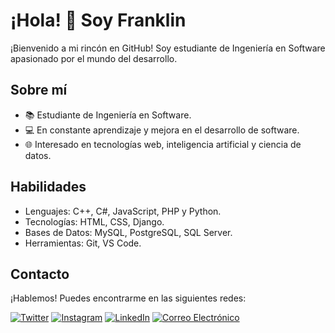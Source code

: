 # ¡Hola! 👋 Soy Franklin

¡Bienvenido a mi rincón en GitHub! Soy estudiante de Ingeniería en Software apasionado por el mundo del desarrollo.

## Sobre mí

- 📚 Estudiante de Ingeniería en Software.
- 💻 En constante aprendizaje y mejora en el desarrollo de software.
- 🌐 Interesado en tecnologías web, inteligencia artificial y ciencia de datos.

## Habilidades

- Lenguajes: C++, C#, JavaScript, PHP y Python.
- Tecnologías: HTML, CSS, Django.
- Bases de Datos: MySQL, PostgreSQL, SQL Server.
- Herramientas: Git, VS Code.

## Contacto

¡Hablemos! Puedes encontrarme en las siguientes redes:

[![Twitter](https://img.shields.io/badge/Twitter-@the_ppz-blue)](https://twitter.com/the_ppz)
[![Instagram](https://img.shields.io/badge/Instagram-@the_ppz-orange)](https://www.instagram.com/the_ppz/)
[![LinkedIn](https://img.shields.io/badge/LinkedIn-Franklin%20Alvarez-blue)](https://www.linkedin.com/in/franklin-alvarez-622347281/)
[![Correo Electrónico](https://img.shields.io/badge/Correo%20Electrónico-franklin.alvarez20%40outlook.com-blue)](mailto:franklin.alvarez20@outlook.com)

<!--
## Proyectos Destacados

### [Nombre del Proyecto 1](enlace-al-proyecto-1)

Breve descripción del proyecto 1.

### [Nombre del Proyecto 2](enlace-al-proyecto-2)

Breve descripción del proyecto 2.

## Contribuciones

Destaco algunas de mis contribuciones a proyectos open source o colaborativos. ¡La comunidad es clave!

- [Contribución 1](enlace-a-contribucion-1)
- [Contribución 2](enlace-a-contribucion-2)

**the-ppz/the-ppz** is a ✨ _special_ ✨ repository because its `README.md` (this file) appears on your GitHub profile.

Here are some ideas to get you started:

- 🔭 I’m currently working on ...
- 🌱 I’m currently learning ...
- 👯 I’m looking to collaborate on ...
- 🤔 I’m looking for help with ...
- 💬 Ask me about ...
- 📫 How to reach me: ...
- 😄 Pronouns: ...
- ⚡ Fun fact: ...
-->

